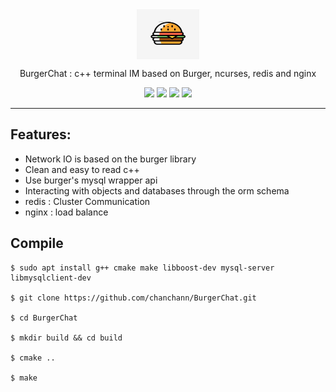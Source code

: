 <div align="center">

<img src="./docs/assets/logo.jpeg" width = "100" height = "80" alt="burger" align=center />

BurgerChat : c++ terminal IM based on Burger, ncurses, redis and nginx

![](https://img.shields.io/badge/release-v1.0-blue.svg)
![](https://img.shields.io/badge/build-passing-green.svg)
![](https://img.shields.io/badge/dependencies-up%20to%20date-green.svg)
![](https://img.shields.io/badge/license-MIT-blue.svg)

</div>

-----

## Features:
- Network IO is based on the burger library
- Clean and easy to read c++ 
- Use burger's mysql wrapper api
- Interacting with objects and databases through the orm schema
- redis : Cluster Communication
- nginx : load balance

## Compile

```
$ sudo apt install g++ cmake make libboost-dev mysql-server libmysqlclient-dev

$ git clone https://github.com/chanchann/BurgerChat.git

$ cd BurgerChat

$ mkdir build && cd build

$ cmake ..

$ make 
```
